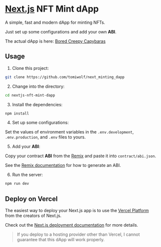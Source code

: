 # [Next.js](https://nextjs.org/) NFT Mint dApp

A simple, fast and modern dApp for minting NFTs.

Just set up some configurations and add your own **ABI**.

The actual dApp is here: [Bored Creepy Capybaras](https://next-minting-dapp.vercel.app/)

## Usage

1. Clone this project:

```sh
git clone https://github.com/tomiwolf/next_minting_dapp
```

2. Change into the directory:

```sh
cd nextjs-nft-mint-dapp
```

3. Install the dependencies:

```sh
npm install
```

4. Set up some configurations:

Set the values of environment variables in the `.env.development`, `.env.production`, and `.env` files to yours.

5. Add your **ABI**:

Copy your contract **ABI** from the [Remix](https://remix.ethereum.org/) and paste it into `contract/abi.json`.

See the [Remix documentation](https://remix-ide.readthedocs.io/en/latest/run.html) for how to generate an ABI.

6. Run the server:

```sh
npm run dev
```

## Deploy on Vercel

The easiest way to deploy your Next.js app is to use the [Vercel Platform](https://vercel.com/new?utm_medium=default-template&filter=next.js&utm_source=create-next-app&utm_campaign=create-next-app-readme) from the creators of Next.js.

Check out the [Next.js deployment documentation](https://nextjs.org/docs/deployment) for more details.

> If you deploy to a hosting provider other than Vercel, I cannot guarantee that this dApp will work properly.

